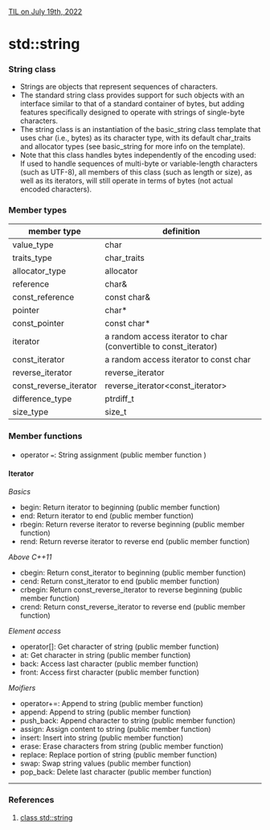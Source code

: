 [TIL on July 19th, 2022](../../TIL/2022/07/07-19-2022.md)
# **std::string**

### String class
- Strings are objects that represent sequences of characters.
- The standard string class provides support for such objects with an interface similar to that of a standard container of bytes, but adding features specifically designed to operate with strings of single-byte characters.
- The string class is an instantiation of the basic_string class template that uses char (i.e., bytes) as its character type, with its default char_traits and allocator types (see basic_string for more info on the template).
- Note that this class handles bytes independently of the encoding used: If used to handle sequences of multi-byte or variable-length characters (such as UTF-8), all members of this class (such as length or size), as well as its iterators, will still operate in terms of bytes (not actual encoded characters).

### Member types
| member type | definition |
|-------------|------------|
| value_type | char |
| traits_type | char_traits<char> |
| allocator_type | allocator<char> |
| reference | char& |
| const_reference | const char& |
| pointer | char* |
| const_pointer | const char* |
| iterator | a random access iterator to char (convertible to const_iterator) |
| const_iterator | a random access iterator to const char |
| reverse_iterator | reverse_iterator<iterator> |
| const_reverse_iterator | reverse_iterator<const_iterator> |
| difference_type | ptrdiff_t |
| size_type | size_t |

### Member functions
####
- operator `=`: String assignment (public member function )

#### Iterator
*Basics*
- begin: Return iterator to beginning (public member function)
- end: Return iterator to end (public member function)
- rbegin: Return reverse iterator to reverse beginning (public member function)
- rend: Return reverse iterator to reverse end (public member function)

*Above C++11*
- cbegin: Return const_iterator to beginning (public member function)
- cend: Return const_iterator to end (public member function)
- crbegin: Return const_reverse_iterator to reverse beginning (public member function)
- crend: Return const_reverse_iterator to reverse end (public member function)

*Element access*
- operator[]: Get character of string (public member function)
- at: Get character in string (public member function)
- back: Access last character (public member function)
- front: Access first character (public member function)

*Moifiers*
- operator+=: Append to string (public member function)
- append: Append to string (public member function)
- push_back: Append character to string (public member function)
- assign: Assign content to string (public member function)
- insert: Insert into string (public member function)
- erase: Erase characters from string (public member function)
- replace: Replace portion of string (public member function)
- swap: Swap string values (public member function)
- pop_back: Delete last character (public member function)
___

### References
1. [class std::string](https://cplusplus.com/reference/string/string/)
